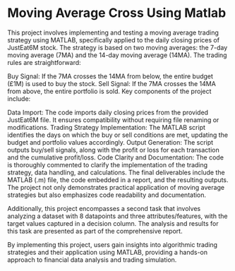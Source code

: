 # Moving Average Cross Using Matlab

This project involves implementing and testing a moving average trading strategy using MATLAB, specifically applied to the daily closing prices of JustEat6M stock. The strategy is based on two moving averages: the 7-day moving average (7MA) and the 14-day moving average (14MA). The trading rules are straightforward:

Buy Signal: If the 7MA crosses the 14MA from below, the entire budget (£1M) is used to buy the stock.
Sell Signal: If the 7MA crosses the 14MA from above, the entire portfolio is sold.
Key components of the project include:

Data Import: The code imports daily closing prices from the provided JustEat6M file. It ensures compatibility without requiring file renaming or modifications.
Trading Strategy Implementation: The MATLAB script identifies the days on which the buy or sell conditions are met, updating the budget and portfolio values accordingly.
Output Generation: The script outputs buy/sell signals, along with the profit or loss for each transaction and the cumulative profit/loss.
Code Clarity and Documentation: The code is thoroughly commented to clarify the implementation of the trading strategy, data handling, and calculations.
The final deliverables include the MATLAB (.m) file, the code embedded in a report, and the resulting outputs. The project not only demonstrates practical application of moving average strategies but also emphasizes code readability and documentation.

Additionally, this project encompasses a second task that involves analyzing a dataset with 8 datapoints and three attributes/features, with the target values captured in a decision column. The analysis and results for this task are presented as part of the comprehensive report.

By implementing this project, users gain insights into algorithmic trading strategies and their application using MATLAB, providing a hands-on approach to financial data analysis and trading simulation.
